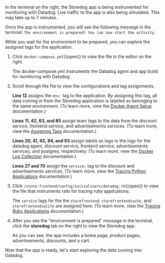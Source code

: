 In the terminal on the right, the Storedog app is being instrumented for monitoring with Datadog. Live traffic to the app is also being simulated. This may take up to 7 minutes.

Once the app is instrumented, you will see the following message in the terminal: `The environment is prepared! You can now start the activity.`

While you wait for the environment to be prepared, you can explore the assigned tags for the application.

1. Click `docker-compose.yml`{{open}} to view the file in the editor on the right. <p>The docker-compose.yml instruments the Datadog agent and app build for monitoring with Datadog.

2. Scroll through the file to view the configurations and tag assignments. <p>**Line 12** assigns the `env:` tag to the application. By assigning this tag, all data coming in from the Storedog application is labeled as belonging to the same environment. (To learn more, view the <a href="https://docs.datadoghq.com/agent/docker/?tab=standard#environment-variables" target="_blank">Docker Agent Setup</a> documentation.) <p> **Lines 11, 42, 63, and 85** assign team tags to the data from the discount service, frontend service, and advertisements services. (To learn more, view the <a href="https://docs.datadoghq.com/tagging/assigning_tags/?tab=agentv6v7#environment-variables" target="_blank">Assigning Tags</a> documentation.) <p> **Lines 20, 41, 62, 84, and 93** assign labels as tags to the logs for the datadog agent, discount service, frontend service, advertisements services, and postgres, respectively. (To learn more, view the <a href="https://docs.datadoghq.com/agent/docker/log/?tab=dockercompose#activate-log-integrations" target="_blank">Docker Log Collection</a> documentation.)<p>**Lines 27 and 70** assign the `service:` tag to the discount and advertisements services. (To learn more, view the <a href="https://docs.datadoghq.com/tracing/setup/python/#environment-variable" target="_blank">Tracing Python Applications</a> documentation.)

3. Click `/store-frontend/config/initializers/datadog.rb`{{open}} to view the file that instruments rails for tracing ruby applications. <p>The `service` tags for the the `storefrontend`, `storefrontendcache`, and `storefrontendsqlite` are assigned here. (To learn more, view the <a href="https://docs.datadoghq.com/tracing/setup/ruby/#rails" target="_blank">Tracing Ruby Applications</a> documentation.)

3. After you see the "environment is prepared" message in the terminal, click the **storedog** tab on the right to view the Storedog app. <p> As you can see, the app includes a home page, product pages, advertisements, discounts, and a cart.

<p>Now that the app is ready, let's start exploring the data coming into Datadog.